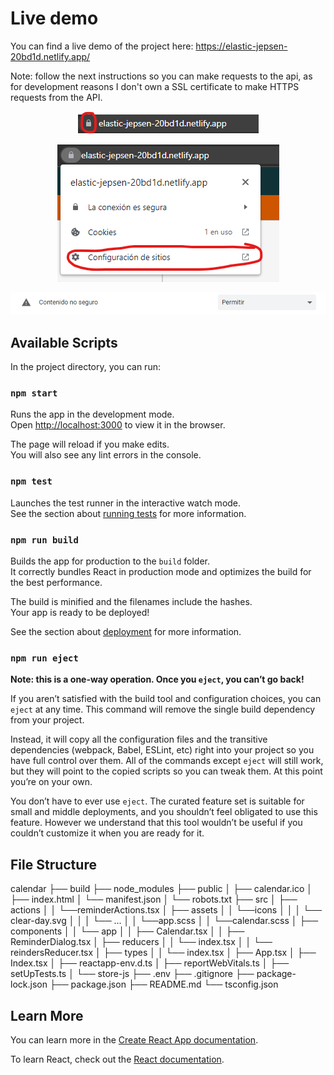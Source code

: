 # Live demo

You can find a live demo of the project here: https://elastic-jepsen-20bd1d.netlify.app/

Note: follow the next instructions so you can make requests to the api, as for development reasons I don't own a SSL certificate to make HTTPS requests from the API.

<p align="center">
  <img src="src/assets/images/calendar-1.png" alt="calendar-1" /></a>
</p>
<p align="center">
  <img src="src/assets/images/calendar-2.png" alt="calendar-2" /></a>
</p>
<p align="center">
  <img src="src/assets/images/calendar-3.png" alt="calendar-3" /></a>
</p>
<!-- ![calendar-1](src/assets/images/calendar-1.png)
![calendar-2](src/assets/images/calendar-2.png)
![calendar-3](src/assets/images/calendar-3.png) -->

## Available Scripts

In the project directory, you can run:

### `npm start`

Runs the app in the development mode.\
Open [http://localhost:3000](http://localhost:3000) to view it in the browser.

The page will reload if you make edits.\
You will also see any lint errors in the console.

### `npm test`

Launches the test runner in the interactive watch mode.\
See the section about [running tests](https://facebook.github.io/create-react-app/docs/running-tests) for more information.

### `npm run build`

Builds the app for production to the `build` folder.\
It correctly bundles React in production mode and optimizes the build for the best performance.

The build is minified and the filenames include the hashes.\
Your app is ready to be deployed!

See the section about [deployment](https://facebook.github.io/create-react-app/docs/deployment) for more information.

### `npm run eject`

**Note: this is a one-way operation. Once you `eject`, you can’t go back!**

If you aren’t satisfied with the build tool and configuration choices, you can `eject` at any time. This command will remove the single build dependency from your project.

Instead, it will copy all the configuration files and the transitive dependencies (webpack, Babel, ESLint, etc) right into your project so you have full control over them. All of the commands except `eject` will still work, but they will point to the copied scripts so you can tweak them. At this point you’re on your own.

You don’t have to ever use `eject`. The curated feature set is suitable for small and middle deployments, and you shouldn’t feel obligated to use this feature. However we understand that this tool wouldn’t be useful if you couldn’t customize it when you are ready for it.

## File Structure

calendar
├── build
├── node_modules
├── public
│   ├── calendar.ico
│   ├── index.html
│   └── manifest.json
│   └── robots.txt
├── src
│   ├── actions
│   │   └──reminderActions.tsx
│   ├── assets
│   │   └──icons
│   │   │  └── clear-day.svg
│   │   │  └── ...
│   │   └──app.scss
│   │   └──calendar.scss
│   ├── components
│   │   └── app
│   │       ├── Calendar.tsx
│   │       ├── ReminderDialog.tsx
│   ├── reducers
│   │   └── index.tsx
│   │   └── reindersReducer.tsx
│   ├── types
│   │   └── index.tsx
│   ├── App.tsx
│   ├── Index.tsx
│   ├── reactapp-env.d.ts
│   ├── reportWebVitals.ts
│   ├── setUpTests.ts
│   └── store-js
├── .env
├── .gitignore
├── package-lock.json
├── package.json
├── README.md
└── tsconfig.json

## Learn More

You can learn more in the [Create React App documentation](https://facebook.github.io/create-react-app/docs/getting-started).

To learn React, check out the [React documentation](https://reactjs.org/).
